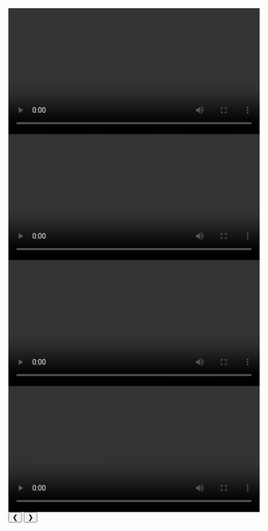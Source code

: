 <div markdown="0">
    <div class="slideshow-container">
        <video class="mySlides_vid" style="width:100%" loading="lazy" controls>
            <source alt="Successfully Completed the Maze!" class="demo_vids" src="/images/projects/dcit_bootcamp/videos/maze_success.mp4" type="video/mp4">
            Your browser does not support the video tag.
        </video>
        <video class="mySlides_vid" style="width:100%" loading="lazy" controls>
            <source alt="Another Success!" class="demo_vids" src="/images/projects/dcit_bootcamp/videos/maze_success2.mp4" type="video/mp4">
            Your browser does not support the video tag.
        </video>
        <video class="mySlides_vid" style="width:100%" loading="lazy" controls>
            <source alt="Creating it's own path!" class="demo_vids" src="/images/projects/dcit_bootcamp/videos/creating_path.mp4" type="video/mp4">
            Your browser does not support the video tag.
        </video>
        <video class="mySlides_vid" style="width:100%" loading="lazy" controls>
            <source alt="Going straight to the humans!" class="demo_vids" src="/images/projects/dcit_bootcamp/videos/bot_humans.mp4" type="video/mp4">
            Your browser does not support the video tag.
        </video>
        <button class="prev_vid" onclick="plusDivs(-1)">&#10094;</button>
        <button class="next_vid" onclick="plusDivs(1)">&#10095;</button>
        <div class="caption-container">
            <p id="caption_vids"></p>
        </div>
    </div>
</div>

<script>
var slideIndex = 1;
showDivs(slideIndex);

function plusDivs(n) {
  showDivs(slideIndex += n);
}

function showDivs(n) {
  var i;
  var slides = document.getElementsByClassName("mySlides");
  var dots = document.getElementsByClassName("demo_vids");
  var captionText = document.getElementById("caption_vids");
  if (n > slides.length) {slideIndex = 1}
  if (n < 1) {slideIndex = slides.length}
  for (i = 0; i < slides.length; i++) {
      slides[i].style.display = "none";
  }
  for (i = 0; i < dots.length; i++) {
      dots[i].className = dots[i].className.replace(" active", "");
  }
  slides[slideIndex-1].style.display = "block";
  dots[slideIndex-1].className += " active";
  captionText.innerHTML = dots[slideIndex-1].alt;
}
</script>
